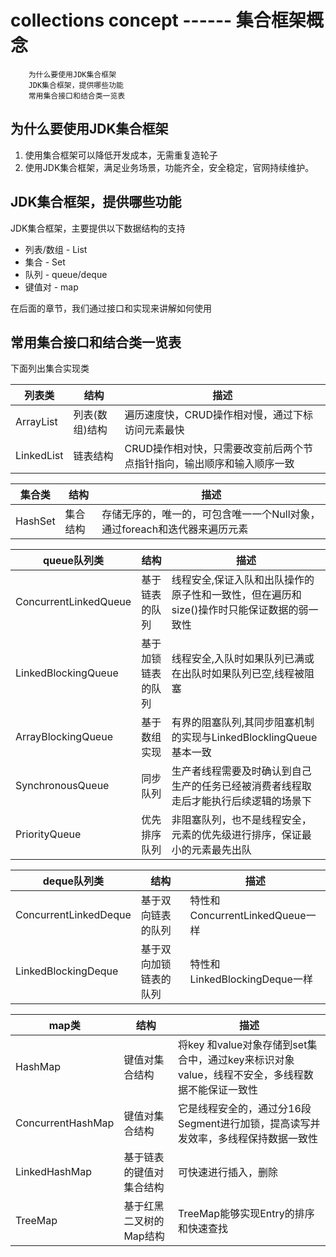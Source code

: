 # collections concept  ------ 集合框架概念

		为什么要使用JDK集合框架
		JDK集合框架，提供哪些功能
		常用集合接口和结合类一览表


## 为什么要使用JDK集合框架

1. 使用集合框架可以降低开发成本，无需重复造轮子
2. 使用JDK集合框架，满足业务场景，功能齐全，安全稳定，官网持续维护。

## JDK集合框架，提供哪些功能

JDK集合框架，主要提供以下数据结构的支持

* 列表/数组 - List 
* 集合 - Set
* 队列 - queue/deque
* 键值对 - map

在后面的章节，我们通过接口和实现来讲解如何使用


## 常用集合接口和结合类一览表


下面列出集合实现类

|列表类|结构|描述|
|-|-|-|
|ArrayList|列表(数组)结构|遍历速度快，CRUD操作相对慢，通过下标访问元素最快|
|LinkedList|链表结构|CRUD操作相对快，只需要改变前后两个节点指针指向，输出顺序和输入顺序一致|

|集合类|结构|描述|
|-|-|-|
|HashSet|集合结构|存储无序的，唯一的，可包含唯一一个Null对象，通过foreach和迭代器来遍历元素|


|queue队列类|结构|描述|
|-|-|-|
|ConcurrentLinkedQueue|基于链表的队列|线程安全,保证入队和出队操作的原子性和一致性，但在遍历和size()操作时只能保证数据的弱一致性|
|LinkedBlockingQueue|基于加锁链表的队列|线程安全,入队时如果队列已满或在出队时如果队列已空,线程被阻塞|
|ArrayBlockingQueue|基于数组实现|有界的阻塞队列,其同步阻塞机制的实现与LinkedBlocklingQueue基本一致|
|SynchronousQueue|同步队列|生产者线程需要及时确认到自己生产的任务已经被消费者线程取走后才能执行后续逻辑的场景下|
|PriorityQueue|优先排序队列|非阻塞队列，也不是线程安全，元素的优先级进行排序，保证最小的元素最先出队|

|deque队列类|结构|描述|
|-|-|-|
|ConcurrentLinkedDeque|基于双向链表的队列|特性和ConcurrentLinkedQueue一样|
|LinkedBlockingDeque|基于双向加锁链表的队列|特性和LinkedBlockingDeque一样|

|map类|结构|描述|
|-|-|-|
|HashMap|键值对集合结构|将key 和value对象存储到set集合中，通过key来标识对象value，线程不安全，多线程数据不能保证一致性|
|ConcurrentHashMap|键值对集合结构|它是线程安全的，通过分16段Segment进行加锁，提高读写并发效率，多线程保持数据一致性|
|LinkedHashMap|基于链表的键值对集合结构|可快速进行插入，删除|
|TreeMap|基于红黑二叉树的Map结构|TreeMap能够实现Entry的排序和快速查找|






